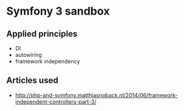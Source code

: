 # Symfony 3 sandbox


## Applied principles

- DI
- autowiring
- framework independency

## Articles used

- http://php-and-symfony.matthiasnoback.nl/2014/06/framework-independent-controllers-part-3/

